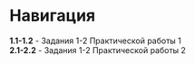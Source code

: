 # Навигация
**1.1-1.2** - Задания 1-2 Практической работы 1<br>
**2.1-2.2** - Задания 1-2 Практической работы 2